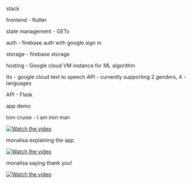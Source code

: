stack

frontend - flutter

state management - GETx

auth - firebase auth with google sign in

storage - firebase storage

hosting - Google cloud VM instance for ML algorithm

tts - google cloud text to speech API - currently supporting 2 genders, 4 -languages

API - Flask

app demo

tom cruise - I am iron man

[![Watch the video](https://img.youtube.com/vi/iMTao0Wq4eQ/maxresdefault.jpg)](https://youtu.be/iMTao0Wq4eQ)

monalisa explaining the app

[![Watch the video](https://img.youtube.com/vi/OYG84zlZ1TU/maxresdefault.jpg)](https://youtu.be/OYG84zlZ1TU)

monalisa saying thank you!

[![Watch the video](https://img.youtube.com/vi/T4Zbggu2jFg/maxresdefault.jpg)](https://youtu.be/T4Zbggu2jFg)
